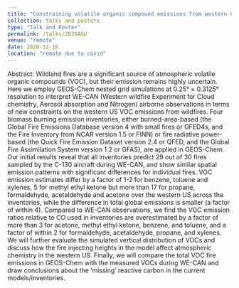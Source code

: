 ```yaml
---
title: "Constraining volatile organic compound emissions from western US wildfires with WE-CAN airborne observations"
collection: talks and posters
type: "Talk and Poster"
permalink: /talks/2020AGU
venue: "remote"
date: 2020-12-16
location: "remote due to covid"
---
```


Abstract: Wildland fires are a significant source of atmospheric volatile organic compounds (VOC), but their emission remains highly uncertain. Here we employ GEOS-Chem nested grid simulations at 0.25° × 0.3125° resolution to interpret WE-CAN (Western wildfire Experiment for Cloud chemistry, Aerosol absorption and Nitrogen) airborne observations in terms of new constraints on the western US VOC emissions from wildfires. Four biomass burning emission inventories, either burned-area-based (the Global Fire Emissions Database version 4 with small fires or GFED4s, and the Fire Inventory from NCAR version 1.5 or FINN) or fire radiative power-based (the Quick Fire Emission Dataset version 2.4 or QFED, and the Global Fire Assimilation System version 1.2 or GFAS), are applied in GEOS-Chem. Our initial results reveal that all inventories predict 29 out of 30 fires sampled by the C-130 aircraft during WE-CAN, and show similar spatial emission patterns with significant differences for individual fires. VOC emission estimates differ by a factor of 1-2 for benzene, toluene and xylenes, 5 for methyl ethyl ketone but more than 17 for propane, formaldehyde, acetaldehyde and acetone over the western US across the inventories, while the difference in total global emissions is smaller (a factor of within 4). Compared to WE-CAN observations, we find the VOC emission ratios relative to CO used in inventories are overestimated by a factor of more than 3 for acetone, methyl ethyl ketone, benzene, and toluene, and a factor of within 2 for formaldehyde, acetaldehyde, propane, and xylenes. We will further evaluate the simulated vertical distribution of VOCs and discuss how the fire injecting heights in the model affect atmospheric chemistry in the western US. Finally, we will compare the total VOC fire emissions in GEOS-Chem with the measured VOCs during WE-CAN and draw conclusions about the ‘missing’ reactive carbon in the current models/inventories.

